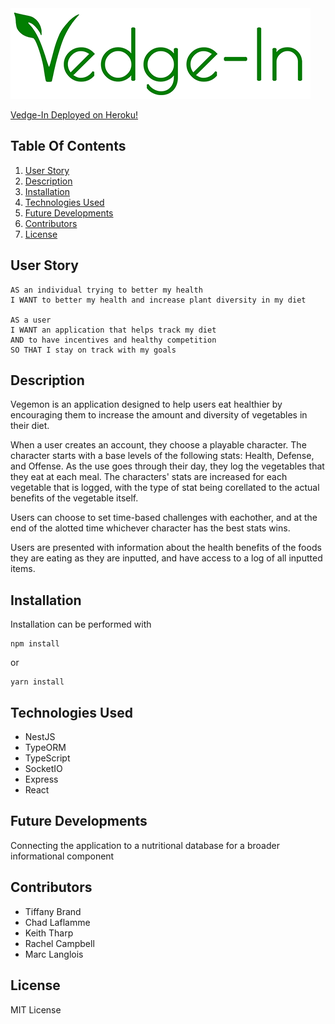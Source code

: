 <img src="client/src/assets/images/stroked-vedgeIn-logo-480.png" alt="Vedge-In" />

<a href="https://vegemon.herokuapp.com/">Vedge-In Deployed on Heroku!</a>

 ## Table Of Contents

 1. [User Story](#userstory)
 2. [Description](#description)
 3. [Installation](#installation)
 4. [Technologies Used](#usage)
 5. [Future Developments](#futuredevelopments)
 6. [Contributors](#contributors)
 7. [License](#license)

 ## User Story <a href="userstory"></a>

   ``` 
   AS an individual trying to better my health
   I WANT to better my health and increase plant diversity in my diet

   AS a user
   I WANT an application that helps track my diet
   AND to have incentives and healthy competition
   SO THAT I stay on track with my goals

   ```

 ## Description <a href="description"></a>

 Vegemon is an application designed to help users eat healthier by encouraging them to increase the amount and diversity of vegetables in their diet.

When a user creates an account, they choose a playable character. The character starts with a base levels of the following stats: Health, Defense, and Offense. As the use goes through their day, they log the vegetables that they eat at each meal. The characters' stats are increased for each vegetable that is logged, with the type of stat being corellated to the actual benefits of the vegetable itself. 

Users can choose to set time-based challenges with eachother, and at the end of the alotted time whichever character has the best stats wins. 

Users are presented with information about the health benefits of the foods they are eating as they are inputted, and have access to a log of all inputted items. 


 ## Installation <a href="installation"></a>

 Installation can be performed with

 ``` 
 npm install
 ```
or

```
yarn install
```


 ## Technologies Used <a href="usage"></a>

 <ul>
 <li>NestJS</li>
 <li>TypeORM</li>
 <li>TypeScript</li>
 <li>SocketIO</li>
 <li>Express</li>
 <li>React</li>
</ul>

 ## Future Developments <a href="futuredevelopments"></a>

 Connecting the application to a nutritional database for a broader informational component

 ## Contributors <a href="contributors"></a>

<ul>
<li>Tiffany Brand</li>
<li>Chad Laflamme</li>
<li>Keith Tharp</li>
<li>Rachel Campbell</li>
<li>Marc Langlois</li>
</ul>



 ## License <a href="license"></a>

MIT License

 